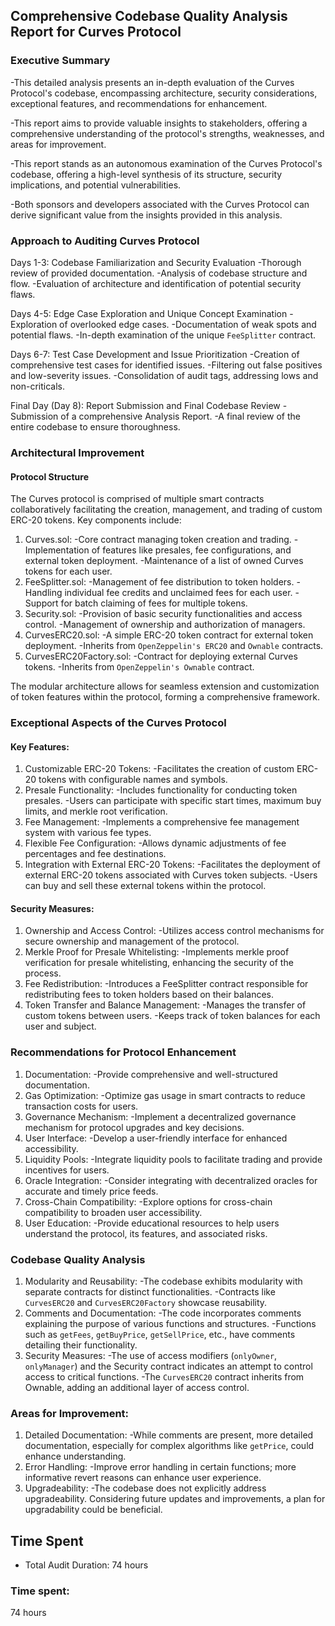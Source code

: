 ## Comprehensive Codebase Quality Analysis Report for Curves Protocol
### Executive Summary
-This detailed analysis presents an in-depth evaluation of the Curves Protocol's codebase, encompassing architecture, security considerations, exceptional features, and recommendations for enhancement.
 
-This report aims to provide valuable insights to stakeholders, offering a comprehensive understanding of the protocol's strengths, weaknesses, and areas for improvement.

-This report stands as an autonomous examination of the Curves Protocol's codebase, offering a high-level synthesis of its structure, security implications, and potential vulnerabilities. 

-Both sponsors and developers associated with the Curves Protocol can derive significant value from the insights provided in this analysis.

### Approach to Auditing Curves Protocol
Days 1-3: Codebase Familiarization and Security Evaluation
-Thorough review of provided documentation.
-Analysis of codebase structure and flow.
-Evaluation of architecture and identification of potential security flaws.

Days 4-5: Edge Case Exploration and Unique Concept Examination
-Exploration of overlooked edge cases.
-Documentation of weak spots and potential flaws.
-In-depth examination of the unique `FeeSplitter` contract.

Days 6-7: Test Case Development and Issue Prioritization
-Creation of comprehensive test cases for identified issues.
-Filtering out false positives and low-severity issues.
-Consolidation of audit tags, addressing lows and non-criticals.

Final Day (Day 8): Report Submission and Final Codebase Review
-Submission of a comprehensive Analysis Report.
-A final review of the entire codebase to ensure thoroughness.

### Architectural Improvement
#### Protocol Structure
The Curves protocol is comprised of multiple smart contracts collaboratively facilitating the creation, management, and trading of custom ERC-20 tokens. Key components include:
1.	Curves.sol:
-Core contract managing token creation and trading.
-Implementation of features like presales, fee configurations, and external token deployment.
-Maintenance of a list of owned Curves tokens for each user.
2.	FeeSplitter.sol:
-Management of fee distribution to token holders.
-Handling individual fee credits and unclaimed fees for each user.
-Support for batch claiming of fees for multiple tokens.
3.	Security.sol:
-Provision of basic security functionalities and access control.
-Management of ownership and authorization of managers.
4.	CurvesERC20.sol:
-A simple ERC-20 token contract for external token deployment.
-Inherits from `OpenZeppelin's ERC20` and `Ownable` contracts.
5.	CurvesERC20Factory.sol:
-Contract for deploying external Curves tokens.
-Inherits from `OpenZeppelin's Ownable` contract.

The modular architecture allows for seamless extension and customization of token features within the protocol, forming a comprehensive framework.

### Exceptional Aspects of the Curves Protocol
#### Key Features:
1.	Customizable ERC-20 Tokens:
-Facilitates the creation of custom ERC-20 tokens with configurable names and symbols.
2.	Presale Functionality:
-Includes functionality for conducting token presales.
-Users can participate with specific start times, maximum buy limits, and merkle root verification.
3.	Fee Management:
-Implements a comprehensive fee management system with various fee types.
4.	Flexible Fee Configuration:
-Allows dynamic adjustments of fee percentages and fee destinations.
5.	Integration with External ERC-20 Tokens:
-Facilitates the deployment of external ERC-20 tokens associated with Curves token subjects.
-Users can buy and sell these external tokens within the protocol.

#### Security Measures:
1.	Ownership and Access Control:
-Utilizes access control mechanisms for secure ownership and management of the protocol.
2.	Merkle Proof for Presale Whitelisting:
-Implements merkle proof verification for presale whitelisting, enhancing the security of the process.
2.	Fee Redistribution:
-Introduces a FeeSplitter contract responsible for redistributing fees to token holders based on their balances.
4.	Token Transfer and Balance Management:
-Manages the transfer of custom tokens between users.
-Keeps track of token balances for each user and subject.

### Recommendations for Protocol Enhancement
1.	Documentation:
-Provide comprehensive and well-structured documentation.
2.	Gas Optimization:
-Optimize gas usage in smart contracts to reduce transaction costs for users.
3.	Governance Mechanism:
-Implement a decentralized governance mechanism for protocol upgrades and key decisions.
4.	User Interface:
-Develop a user-friendly interface for enhanced accessibility.
5.	Liquidity Pools:
-Integrate liquidity pools to facilitate trading and provide incentives for users.
6.	Oracle Integration:
-Consider integrating with decentralized oracles for accurate and timely price feeds.
7.	Cross-Chain Compatibility:
-Explore options for cross-chain compatibility to broaden user accessibility.
8.	User Education:
-Provide educational resources to help users understand the protocol, its features, and associated risks.


### Codebase Quality Analysis

1.	Modularity and Reusability:
-The codebase exhibits modularity with separate contracts for distinct functionalities.
-Contracts like `CurvesERC20` and `CurvesERC20Factory` showcase reusability.
2.	Comments and Documentation:
-The code incorporates comments explaining the purpose of various functions and structures.
-Functions such as `getFees`, `getBuyPrice`, `getSellPrice`, etc., have comments detailing their functionality.
3.	Security Measures:
-The use of access modifiers (`onlyOwner`, `onlyManager`) and the Security contract indicates an attempt to control access to critical functions.
-The `CurvesERC20` contract inherits from Ownable, adding an additional layer of access control.

### Areas for Improvement:
1.	Detailed Documentation:
-While comments are present, more detailed documentation, especially for complex algorithms like `getPrice`, could enhance understanding.
2.	Error Handling:
-Improve error handling in certain functions; more informative revert reasons can enhance user experience.
3.	Upgradeability:
-The codebase does not explicitly address upgradeability. Considering future updates and improvements, a plan for upgradability could be beneficial.

## Time Spent
- Total Audit Duration: 74 hours



### Time spent:
74 hours